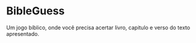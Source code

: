 # BibleGuess
Um jogo bíblico, onde você precisa acertar livro, capitulo e verso do texto apresentado. 
